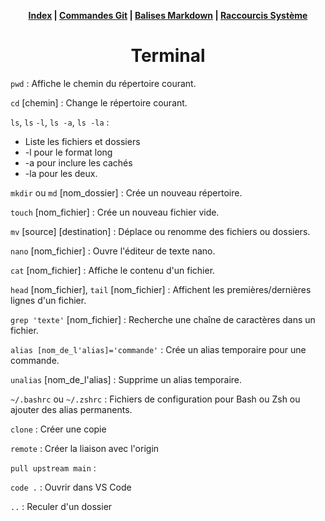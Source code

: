 <div align="center">

**[Index](README.md) | [**Commandes Git**](markdown.md) | [**Balises Markdown**](markdown.md) | [**Raccourcis Système**](shortcut.md)**

# Terminal</div>

`pwd` : Affiche le chemin du répertoire courant.

`cd` [chemin] : Change le répertoire courant.

`ls`, `ls` `-l`, `ls -a`, `ls -la` :
- Liste les fichiers et dossiers
- -l pour le format long
- -a pour inclure les cachés
- -la pour les deux.

`mkdir` ou `md` [nom_dossier] : Crée un nouveau répertoire.

`touch` [nom_fichier] : Crée un nouveau fichier vide.

`mv` [source] [destination] : Déplace ou renomme des fichiers ou dossiers.

`nano` [nom_fichier] : Ouvre l'éditeur de texte nano.

`cat` [nom_fichier] : Affiche le contenu d'un fichier.

`head` [nom_fichier], `tail` [nom_fichier] : Affichent les premières/dernières lignes d'un fichier.

`grep 'texte'` [nom_fichier] : Recherche une chaîne de caractères dans un fichier.

`alias [nom_de_l'alias]='commande'` : Crée un alias temporaire pour une commande.

`unalias` [nom_de_l'alias] : Supprime un alias temporaire.

`~/.bashrc` ou `~/.zshrc` : Fichiers de configuration pour Bash ou Zsh ou ajouter des alias permanents.

`clone` : Créer une copie

`remote` : Créer la liaison avec l'origin

`pull upstream main` :

`code .` : Ouvrir dans VS Code

`..` : Reculer d'un dossier